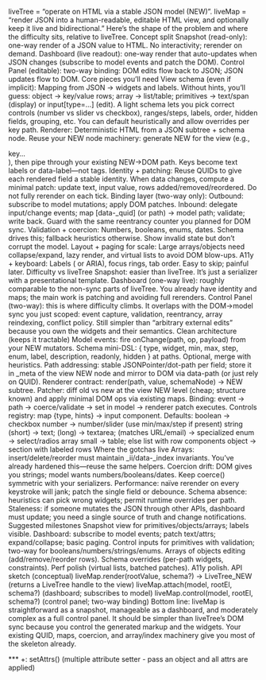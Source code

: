 liveTree = “operate on HTML via a stable JSON model (NEW)”.
liveMap = “render JSON into a human-readable, editable HTML view, and optionally keep it live and bidirectional.”
Here’s the shape of the problem and where the difficulty sits, relative to liveTree.
Concept split
Snapshot (read-only): one-way render of a JSON value to HTML. No interactivity; rerender on demand.
Dashboard (live readout): one-way render that auto-updates when JSON changes (subscribe to model events and patch the DOM).
Control Panel (editable): two-way binding: DOM edits flow back to JSON; JSON updates flow to DOM.
Core pieces you’ll need
View schema (even if implicit):
Mapping from JSON → widgets and labels. Without hints, you’ll guess:
object → key/value rows;
array → list/table;
primitives → text/span (display) or input[type=…] (edit).
A light schema lets you pick correct controls (number vs slider vs checkbox), ranges/steps, labels, order, hidden fields, grouping, etc. You can default heuristically and allow overrides per key path.
Renderer:
Deterministic HTML from a JSON subtree + schema node. Reuse your NEW node machinery: generate NEW for the view (e.g., <div class=row><span class=label>key</span><span class=value>…</span></div>), then pipe through your existing NEW→DOM path. Keys become text labels or data-label—not tags.
Identity + patching:
Reuse QUIDs to give each rendered field a stable identity. When data changes, compute a minimal patch: update text, input value, rows added/removed/reordered. Do not fully rerender on each tick.
Binding layer (two-way only):
Outbound: subscribe to model mutations; apply DOM patches.
Inbound: delegate input/change events; map [data-_quid] (or path) → model path; validate; write back. Guard with the same reentrancy counter you planned for DOM sync.
Validation + coercion:
Numbers, booleans, enums, dates. Schema drives this; fallback heuristics otherwise. Show invalid state but don’t corrupt the model.
Layout + paging for scale:
Large arrays/objects need collapse/expand, lazy render, and virtual lists to avoid DOM blow-ups.
A11y + keyboard:
Labels (<label for=…> or ARIA), focus rings, tab order. Easy to skip; painful later.
Difficulty vs liveTree
Snapshot: easier than liveTree. It’s just a serializer with a presentational template.
Dashboard (one-way live): roughly comparable to the non-sync parts of liveTree. You already have identity and maps; the main work is patching and avoiding full rerenders.
Control Panel (two-way): this is where difficulty climbs. It overlaps with the DOM→model sync you just scoped: event capture, validation, reentrancy, array reindexing, conflict policy. Still simpler than “arbitrary external edits” because you own the widgets and their semantics.
Clean architecture (keeps it tractable)
Model events: fire onChange(path, op, payload) from your NEW mutators.
Schema mini-DSL: { type, widget, min, max, step, enum, label, description, readonly, hidden } at paths. Optional, merge with heuristics.
Path addressing: stable JSONPointer/dot-path per field; store it in _meta of the view NEW node and mirror to DOM via data-path (or just rely on QUID).
Renderer contract: render(path, value, schemaNode) -> NEW subtree.
Patcher: diff old vs new at the view NEW level (cheap; structure known) and apply minimal DOM ops via existing maps.
Binding: event → path → coerce/validate → set in model → renderer patch executes.
Controls registry: map {type, hints} → input component. Defaults:
boolean → checkbox
number → number/slider (use min/max/step if present)
string (short) → text; (long) → textarea; (matches URL/email) → specialized
enum → select/radios
array<object> small → table; else list with row components
object → section with labeled rows
Where the gotchas live
Arrays: insert/delete/reorder must maintain _ii/data-_index invariants. You’ve already hardened this—reuse the same helpers.
Coercion drift: DOM gives you strings; model wants numbers/booleans/dates. Keep coerce() symmetric with your serializers.
Performance: naïve rerender on every keystroke will jank; patch the single field or debounce.
Schema absence: heuristics can pick wrong widgets; permit runtime overrides per path.
Staleness: if someone mutates the JSON through other APIs, dashboard must update; you need a single source of truth and change notifications.
Suggested milestones
Snapshot view for primitives/objects/arrays; labels visible.
Dashboard: subscribe to model events; patch text/attrs; expand/collapse; basic paging.
Control inputs for primitives with validation; two-way for booleans/numbers/strings/enums.
Arrays of objects editing (add/remove/reorder rows).
Schema overrides (per-path widgets, constraints).
Perf polish (virtual lists, batched patches).
A11y polish.
API sketch (conceptual)
liveMap.render(rootValue, schema?) -> LiveTree_NEW (returns a LiveTree handle to the view)
liveMap.attach(model, rootEl, schema?) (dashboard; subscribes to model)
liveMap.control(model, rootEl, schema?) (control panel; two-way binding)
Bottom line: liveMap is straightforward as a snapshot, manageable as a dashboard, and moderately complex as a full control panel. It should be simpler than liveTree’s DOM sync because you control the generated markup and the widgets. Your existing QUID, maps, coercion, and array/index machinery give you most of the skeleton already.

*** +: setAttrs() (multiple attribute setter - pass an object and all attrs are applied)